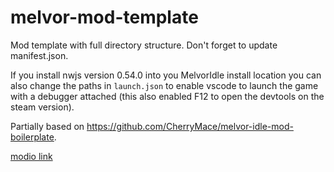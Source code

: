 # melvor-mod-template

Mod template with full directory structure. Don't forget to update manifest.json.

If you install nwjs version 0.54.0 into you MelvorIdle install location you can also change the paths in `launch.json` to enable vscode to launch the game with a debugger attached (this also enabled F12 to open the devtools on the steam version).

Partially based on https://github.com/CherryMace/melvor-idle-mod-boilerplate.

[modio link](https://mod.io/g/melvoridle/m/internal-suffering-reborn)
